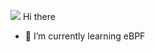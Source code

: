 ![](https://github.githubassets.com/images/mona-whisper.gif) Hi there

- 🌱 I’m currently learning eBPF
